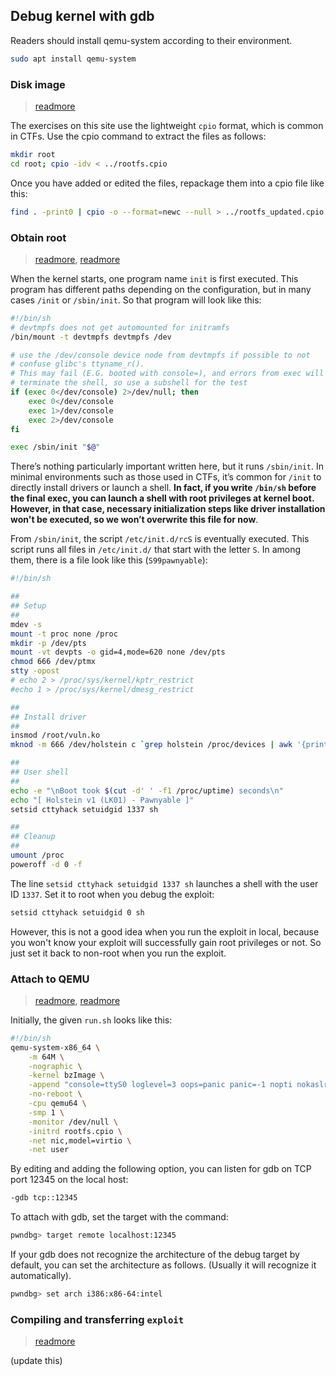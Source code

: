 ## Debug kernel with gdb

Readers should install qemu-system according to their environment.

```bash
sudo apt install qemu-system
```

### Disk image

> [readmore](https://pawnyable.cafe/linux-kernel/introduction/introduction.html#qemu%E3%81%AE%E5%88%A9%E7%94%A8)

The exercises on this site use the lightweight `cpio` format, which is common in CTFs. Use the cpio command to extract the files as follows:

```bash
mkdir root 
cd root; cpio -idv < ../rootfs.cpio
```

Once you have added or edited the files, repackage them into a cpio file like this:

```bash
find . -print0 | cpio -o --format=newc --null > ../rootfs_updated.cpio
```

### Obtain root

> [readmore](https://github.com/5o1z/kNotes/tree/main/LKE/Intro#obtaining-root-privileges), [readmore](https://github.com/vilesport/Kernel-exploit/tree/main/Intro)

When the kernel starts, one program name `init` is first executed. This program has different paths depending on the configuration, but in many cases `/init` or `/sbin/init`. So that program will look like this:

```bash
#!/bin/sh
# devtmpfs does not get automounted for initramfs
/bin/mount -t devtmpfs devtmpfs /dev

# use the /dev/console device node from devtmpfs if possible to not
# confuse glibc's ttyname_r().
# This may fail (E.G. booted with console=), and errors from exec will
# terminate the shell, so use a subshell for the test
if (exec 0</dev/console) 2>/dev/null; then
    exec 0</dev/console
    exec 1>/dev/console
    exec 2>/dev/console
fi

exec /sbin/init "$@"
```

There’s nothing particularly important written here, but it runs `/sbin/init`. In minimal environments such as those used in CTFs, it’s common for `/init` to directly install drivers or launch a shell. **In fact, if you write `/bin/sh` before the final exec, you can launch a shell with root privileges at kernel boot. However, in that case, necessary initialization steps like driver installation won't be executed, so we won’t overwrite this file for now**.

From `/sbin/init`, the script `/etc/init.d/rcS` is eventually executed. This script runs all files in `/etc/init.d/` that start with the letter `S`. In among them, there is a file look like this (`S99pawnyable`):

```bash
#!/bin/sh

##
## Setup
##
mdev -s
mount -t proc none /proc
mkdir -p /dev/pts
mount -vt devpts -o gid=4,mode=620 none /dev/pts
chmod 666 /dev/ptmx
stty -opost
# echo 2 > /proc/sys/kernel/kptr_restrict
#echo 1 > /proc/sys/kernel/dmesg_restrict

##
## Install driver
##
insmod /root/vuln.ko
mknod -m 666 /dev/holstein c `grep holstein /proc/devices | awk '{print $1;}'` 0

##
## User shell
##
echo -e "\nBoot took $(cut -d' ' -f1 /proc/uptime) seconds\n"
echo "[ Holstein v1 (LK01) - Pawnyable ]"
setsid cttyhack setuidgid 1337 sh

##
## Cleanup
##
umount /proc
poweroff -d 0 -f
```

The line `setsid cttyhack setuidgid 1337 sh` launches a shell with the user ID `1337`. Set it to root when you debug the exploit:

```bash
setsid cttyhack setuidgid 0 sh
```

However, this is not a good idea when you run the exploit in local, because you won't know your exploit will successfully gain root privileges or not. So just set it back to non-root when you run the exploit.

### Attach to QEMU

> [readmore](https://pawnyable.cafe/linux-kernel/introduction/debugging.html#qemu%E3%81%B8%E3%81%AE%E3%82%A2%E3%82%BF%E3%83%83%E3%83%81), [readmore](https://lkmidas.github.io/posts/20210123-linux-kernel-pwn-part-1/#the-qemu-run-script)

Initially, the given `run.sh` looks like this:

```bash
#!/bin/sh
qemu-system-x86_64 \
    -m 64M \
    -nographic \
    -kernel bzImage \
    -append "console=ttyS0 loglevel=3 oops=panic panic=-1 nopti nokaslr" \
    -no-reboot \
    -cpu qemu64 \
    -smp 1 \
    -monitor /dev/null \
    -initrd rootfs.cpio \
    -net nic,model=virtio \
    -net user
```

By editing and adding the following option, you can listen for gdb on TCP port 12345 on the local host:

```bash
-gdb tcp::12345
```

To attach with gdb, set the target with the command:

```bash
pwndbg> target remote localhost:12345
```

If your gdb does not recognize the architecture of the debug target by default, you can set the architecture as follows. (Usually it will recognize it automatically).

```bash
pwndbg> set arch i386:x86-64:intel
```

### Compiling and transferring `exploit`

> [readmore](https://pawnyable.cafe/linux-kernel/introduction/compile-and-transfer.html)

(update this)